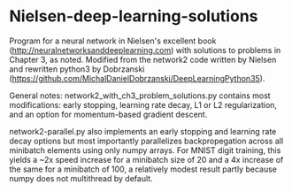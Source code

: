 # Nielsen-deep-learning-solutions

Program for a neural network in Nielsen's excellent book (http://neuralnetworksanddeeplearning.com) with solutions to problems in Chapter 3, as noted.  Modified from the network2 code written by Nielsen and rewritten python3 by Dobrzanski (https://github.com/MichalDanielDobrzanski/DeepLearningPython35).

General notes: network2_with_ch3_problem_solutions.py contains most modifications: early stopping, learning rate decay, L1 or L2 regularization, and an option for momentum-based gradient descent. 

network2-parallel.py also implements an early stopping and learning rate decay options but most importantly parallelizes backpropegation across all minibatch elements using only numpy arrays.  For MNIST digit training, this yields a ~2x speed increase for a minibatch size of 20 and a 4x increase of the same for a minibatch of 100, a relatively modest result partly because numpy does not multithread by default.
